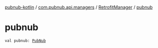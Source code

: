 [pubnub-kotlin](../../index.md) / [com.pubnub.api.managers](../index.md) / [RetrofitManager](index.md) / [pubnub](./pubnub.md)

# pubnub

`val pubnub: `[`PubNub`](../../com.pubnub.api/-pub-nub/index.md)